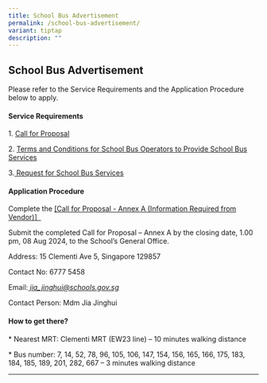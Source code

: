 ```yaml
---
title: School Bus Advertisement
permalink: /school-bus-advertisement/
variant: tiptap
description: ""
---
```

<h2>School Bus Advertisement</h2>
<p>Please refer to the Service Requirements and the Application Procedure
below to apply.</p>
<h4><strong>Service Requirements</strong></h4>
<p>1. <a href="/files/School Information/School Services/Call_for_Proposals.pdf" rel="noopener noreferrer nofollow" target="_blank">Call for Proposal</a>
</p>
<p></p>
<p>2. <a href="/files/School Information/School Services/T_C_for_School_Bus_Operator_to_Provide_School_Bus_Services__For_Single_Bus_Service_.pdf" rel="noopener noreferrer nofollow" target="_blank">Terms and Conditions for School Bus Operators to Provide School Bus Services</a>
</p>
<p></p>
<p>3.<a href="/files/School Information/School Services/Request_for_School_Bus_Service_and_T_C_Governing_the_Requests_for_Services___For_Single_Bus_Service_.pdf" rel="noopener noreferrer nofollow" target="_blank"> Request for School Bus Services</a>
</p>
<p></p>
<h4><strong>Application Procedure</strong></h4>
<p>Complete the <a href="/files/School Information/School Services/Annex_A_Information_from_Vendor__For_Single_Bus_Service_.pdf" rel="noopener noreferrer nofollow" target="_blank">[Call for Proposal - Annex A (Information Required from Vendor)] &nbsp;</a>
</p>
<p>Submit the completed Call for Proposal – Annex A by the closing date,
1.00 pm, 08 Aug 2024, to the School’s General Office.</p>
<p>Address: 15 Clementi Ave 5, Singapore 129857</p>
<p>Contact No: 6777 5458</p>
<p>Email:<em><u> jia_jinghui@schools.gov.sg</u></em>
</p>
<p>Contact Person: Mdm Jia Jinghui</p>
<h4><strong>How to get there?</strong></h4>
<p>* Nearest MRT: Clementi MRT (EW23 line) – 10 minutes walking distance</p>
<p>* Bus number: 7, 14, 52, 78, 96, 105, 106, 147, 154, 156, 165, 166, 175,
183, 184, 185, 189, 201, 282, 667 – 3 minutes walking distance</p>
<hr>
<p></p>